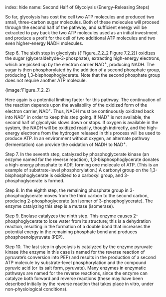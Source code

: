 index: hide
name: Second Half of Glycolysis (Energy-Releasing Steps)

So far, glycolysis has cost the cell two ATP molecules and produced two small, three-carbon sugar molecules. Both of these molecules will proceed through the second half of the pathway, and sufficient energy will be extracted to pay back the two ATP molecules used as an initial investment and produce a profit for the cell of two additional ATP molecules and two even higher-energy NADH molecules.

Step 6. The sixth step in glycolysis ({'Figure_7_2_2 Figure 7.2.2}) oxidizes the sugar (glyceraldehyde-3-phosphate), extracting high-energy electrons, which are picked up by the electron carrier NAD<sup>+</sup>, producing NADH. The sugar is then phosphorylated by the addition of a second phosphate group, producing 1,3-bisphosphoglycerate. Note that the second phosphate group does not require another ATP molecule.


{image:'Figure_7_2_2}
        

Here again is a potential limiting factor for this pathway. The continuation of the reaction depends upon the availability of the oxidized form of the electron carrier, NAD<sup>+</sup>. Thus, NADH must be continuously oxidized back into NAD<sup>+</sup> in order to keep this step going. If NAD<sup>+</sup> is not available, the second half of glycolysis slows down or stops. If oxygen is available in the system, the NADH will be oxidized readily, though indirectly, and the high-energy electrons from the hydrogen released in this process will be used to produce ATP. In an environment without oxygen, an alternate pathway (fermentation) can provide the oxidation of NADH to NAD<sup>+</sup>.

Step 7. In the seventh step, catalyzed by phosphoglycerate kinase (an enzyme named for the reverse reaction), 1,3-bisphosphoglycerate donates a high-energy phosphate to ADP, forming one molecule of ATP. (This is an example of substrate-level phosphorylation.) A carbonyl group on the 1,3-bisphosphoglycerate is oxidized to a carboxyl group, and 3-phosphoglycerate is formed.

Step 8. In the eighth step, the remaining phosphate group in 3-phosphoglycerate moves from the third carbon to the second carbon, producing 2-phosphoglycerate (an isomer of 3-phosphoglycerate). The enzyme catalyzing this step is a mutase (isomerase).

Step 9. Enolase catalyzes the ninth step. This enzyme causes 2-phosphoglycerate to lose water from its structure; this is a dehydration reaction, resulting in the formation of a double bond that increases the potential energy in the remaining phosphate bond and produces phosphoenolpyruvate (PEP).

Step 10. The last step in glycolysis is catalyzed by the enzyme pyruvate kinase (the enzyme in this case is named for the reverse reaction of pyruvate’s conversion into PEP) and results in the production of a second ATP molecule by substrate-level phosphorylation and the compound pyruvic acid (or its salt form, pyruvate). Many enzymes in enzymatic pathways are named for the reverse reactions, since the enzyme can catalyze both forward and reverse reactions (these may have been described initially by the reverse reaction that takes place in vitro, under non-physiological conditions).

